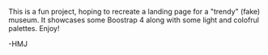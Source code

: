 This is a fun project, hoping to recreate a landing page for a "trendy" (fake) museum. It showcases some Boostrap 4 along with some light and colofrul palettes. Enjoy!

-HMJ
